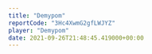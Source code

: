 ```yaml
---
title: "Demypom"
reportCode: "3Hc4XwmG2gfLWJYZ"
player: "Demypom"
date: 2021-09-26T21:48:45.419000+00:00
---
```

